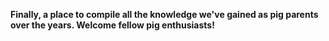 <!-- TITLE: Pigipedia -->
<!-- SUBTITLE: The official wiki for mini-pig parents and enthusiasts. -->

<div style="position: relative; min-height: 1500px; ">
<div style="position: absolute; top: 0; left: 0; width: 100%; height: 100%; opacity: .25; background-image: url(/uploads/free-pig-wallpapers-8.jpg); background-size: contain;"></div>

**Finally, a place to compile all the knowledge we've gained as pig parents over the years. Welcome fellow pig enthusiasts!**



</div>